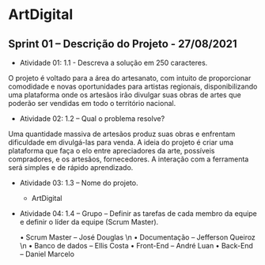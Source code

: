 # ArtDigital

## Sprint 01 – Descrição do Projeto - 27/08/2021

  * Atividade 01: 1.1 - Descreva a solução em 250 caracteres.

O projeto é voltado para a área do artesanato, com intuito de proporcionar comodidade e novas oportunidades para artistas regionais, disponibilizando uma plataforma onde os artesãos irão divulgar suas obras de artes que poderão ser vendidas em todo o território nacional.

  * Atividade 02: 1.2 – Qual o problema resolve?

Uma quantidade massiva de artesãos produz suas obras e enfrentam dificuldade em divulgá-las para venda. A ideia do projeto é criar uma plataforma que faça o elo entre apreciadores da arte, possíveis compradores, e os artesãos, fornecedores. A interação com a ferramenta será simples e de rápido aprendizado.

  * Atividade 03: 1.3 – Nome do projeto.

      * ArtDigital

  * Atividade 04: 1.4 – Grupo – Definir as tarefas de cada membro da equipe e definir o líder da equipe (Scrum Master).

     •	Scrum Master – José Douglas \n
     •	Documentação – Jefferson Queiroz \n
     •	Banco de dados – Ellis Costa
     •	Front-End – André Luan
     •	Back-End – Daniel Marcelo

